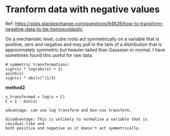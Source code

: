 # Tranform data with negative values
Ref: https://stats.stackexchange.com/questions/94628/how-to-transform-negative-data-to-be-homoscedastic

On a mechanistic level, cube roots act symmetrically on a variable that is positive, zero and negative and
may pull in the tails of a distribution that is approximately symmetric but heavier-tailed than Gaussian or normal. 
I have sometimes found this useful for raw data.
```
# symmetric transformations:
sign(x) * log(abs(x) + 1)
asinh(x)
sign(x) * abs(x)^(1/3)
```

**method2** 
```
x_transformed = log(x + C)
C = 1 - min(x)

advantage: can use log transform and box-cox transform.

disadvantage: This is unlikely to normalise a variable that is residual-like and
both positive and negative as it doesn't act symmetrically. 
```

